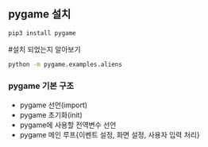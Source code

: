 ## pygame 설치

```bash
pip3 install pygame
```

#설치 되었는지 알아보기
```bash
python -m pygame.examples.aliens
```

### pygame 기본 구조
- pygame 선언(import)
- pygame 초기화(init)
- pygame에 사용할 전역변수 선언
- pygame 메인 루프{이벤트 설정, 화면 설정, 사용자 입력 처리}